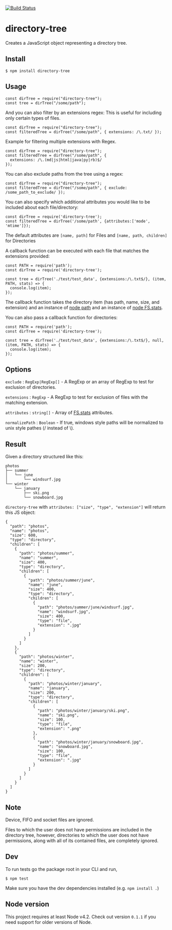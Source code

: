 [![Build Status](https://api.travis-ci.com/mihneadb/node-directory-tree.svg?branch=master)](https://api.travis-ci.com/mihneadb/node-directory-tree.svg?branch=master)

directory-tree
==============

Creates a JavaScript object representing a directory tree.

Install
-------

    $ npm install directory-tree

Usage
-----

    const dirTree = require("directory-tree");
    const tree = dirTree("/some/path");

And you can also filter by an extensions regex: This is useful for including only certain types of files.

    const dirTree = require("directory-tree");
    const filteredTree = dirTree("/some/path", { extensions: /\.txt/ });

Example for filtering multiple extensions with Regex.

    const dirTree = require("directory-tree");
    const filteredTree = dirTree("/some/path", {
      extensions: /\.(md|js|html|java|py|rb)$/
    });

You can also exclude paths from the tree using a regex:

    const dirTree = require("directory-tree");
    const filteredTree = dirTree("/some/path", { exclude: /some_path_to_exclude/ });

You can also specify which additional attributes you would like to be included about each file/directory:

    const dirTree = require('directory-tree');
    const filteredTree = dirTree('/some/path', {attributes:['mode', 'mtime']});

The default attributes are `[name, path]` for Files and `[name, path, children]` for Directories

A callback function can be executed with each file that matches the extensions provided:

    const PATH = require('path');
    const dirTree = require('directory-tree');

    const tree = dirTree('./test/test_data', {extensions:/\.txt$/}, (item, PATH, stats) => {
      console.log(item);
    });

The callback function takes the directory item (has path, name, size, and extension) and an instance of [node path](https://nodejs.org/api/path.html) and an instance of [node FS.stats](https://nodejs.org/api/fs.html#fs_class_fs_stats).

You can also pass a callback function for directories:

    const PATH = require('path');
    const dirTree = require('directory-tree');

    const tree = dirTree('./test/test_data', {extensions:/\.txt$/}, null, (item, PATH, stats) => {
      console.log(item);
    });

Options
-------

`exclude` : `RegExp|RegExp[]` - A RegExp or an array of RegExp to test for exclusion of directories.

`extensions` : `RegExp` - A RegExp to test for exclusion of files with the matching extension.

`attributes` : `string[]` - Array of [FS.stats](https://nodejs.org/api/fs.html#fs_class_fs_stats) attributes.

`normalizePath` : `Boolean` - If true, windows style paths will be normalized to unix style pathes (/ instead of \\).

Result
------

Given a directory structured like this:

    photos
    ├── summer
    │   └── june
    │       └── windsurf.jpg
    └── winter
        └── january
            ├── ski.png
            └── snowboard.jpg

`directory-tree` with `attributes: ["size", "type", "extension"]` will return this JS object:

    {
      "path": "photos",
      "name": "photos",
      "size": 600,
      "type": "directory",
      "children": [
        {
          "path": "photos/summer",
          "name": "summer",
          "size": 400,
          "type": "directory",
          "children": [
            {
              "path": "photos/summer/june",
              "name": "june",
              "size": 400,
              "type": "directory",
              "children": [
                {
                  "path": "photos/summer/june/windsurf.jpg",
                  "name": "windsurf.jpg",
                  "size": 400,
                  "type": "file",
                  "extension": ".jpg"
                }
              ]
            }
          ]
        },
        {
          "path": "photos/winter",
          "name": "winter",
          "size": 200,
          "type": "directory",
          "children": [
            {
              "path": "photos/winter/january",
              "name": "january",
              "size": 200,
              "type": "directory",
              "children": [
                {
                  "path": "photos/winter/january/ski.png",
                  "name": "ski.png",
                  "size": 100,
                  "type": "file",
                  "extension": ".png"
                },
                {
                  "path": "photos/winter/january/snowboard.jpg",
                  "name": "snowboard.jpg",
                  "size": 100,
                  "type": "file",
                  "extension": ".jpg"
                }
              ]
            }
          ]
        }
      ]
    }

Note
----

Device, FIFO and socket files are ignored.

Files to which the user does not have permissions are included in the directory tree, however, directories to which the user does not have permissions, along with all of its contained files, are completely ignored.

Dev
---

To run tests go the package root in your CLI and run,

    $ npm test

Make sure you have the dev dependencies installed (e.g. `npm install .`)

Node version
------------

This project requires at least Node v4.2. Check out version `0.1.1` if you need support for older versions of Node.
